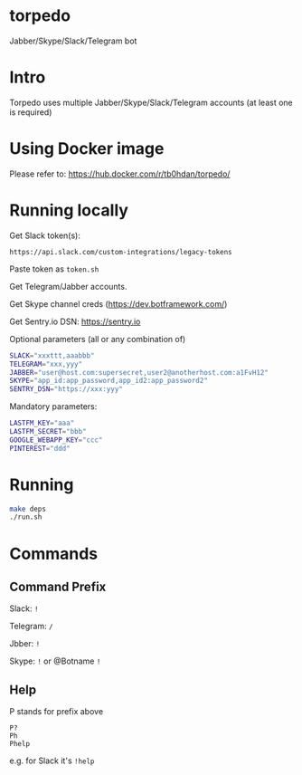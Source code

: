 # torpedo
Jabber/Skype/Slack/Telegram bot

# Intro

Torpedo uses multiple Jabber/Skype/Slack/Telegram accounts (at least one is required)

# Using Docker image

Please refer to: https://hub.docker.com/r/tb0hdan/torpedo/


# Running locally

Get Slack token(s):

`https://api.slack.com/custom-integrations/legacy-tokens`

Paste token as `token.sh`

Get Telegram/Jabber accounts.

Get Skype channel creds (https://dev.botframework.com/)

Get Sentry.io DSN: https://sentry.io

Optional parameters (all or any combination of)

```bash
SLACK="xxxttt,aaabbb"
TELEGRAM="xxx,yyy"
JABBER="user@host.com:supersecret,user2@anotherhost.com:a1FvH12"
SKYPE="app_id:app_password,app_id2:app_password2"
SENTRY_DSN="https://xxx:yyy"
```


Mandatory parameters:


```bash
LASTFM_KEY="aaa"
LASTFM_SECRET="bbb"
GOOGLE_WEBAPP_KEY="ccc"
PINTEREST="ddd"
```

# Running

```bash
make deps
./run.sh
```

# Commands

## Command Prefix

Slack: `!`

Telegram: `/`

Jbber: `!`

Skype: `!` or @Botname `!`


## Help

P stands for prefix above

```
P?
Ph
Phelp
```

e.g. for Slack it's `!help`
